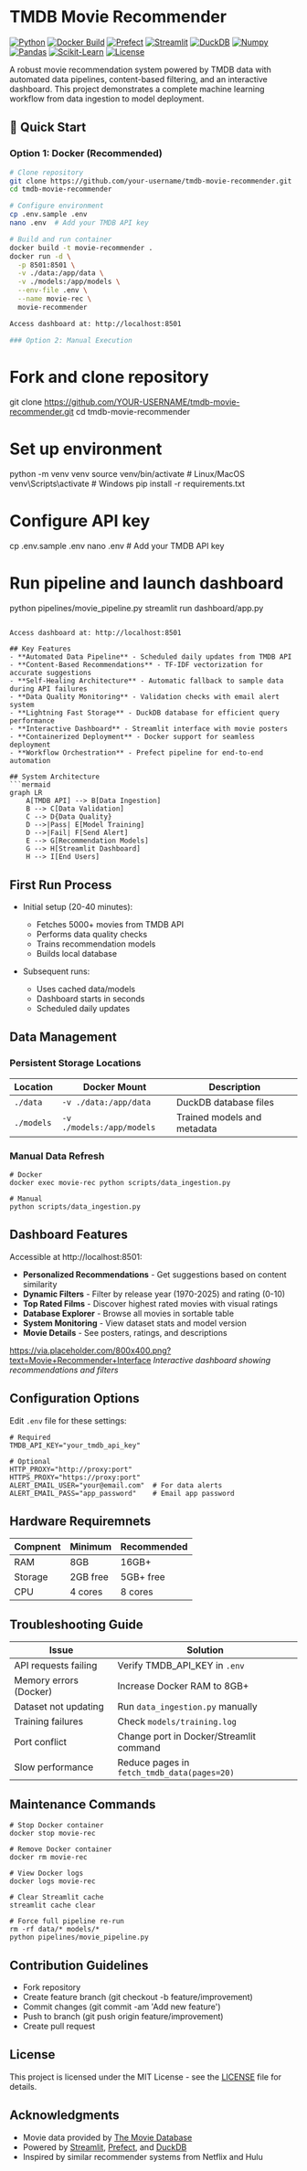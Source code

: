 # TMDB Movie Recommender 

[![Python](https://img.shields.io/badge/Python%20-%20646464?style=flat&logo=Python&logoColor=FFFFFF&labelColor=4584b6&color=ffde57)](#)
[![Docker Build](https://img.shields.io/badge/Docker%20-%20%231D63ED?style=flat&logo=DOCKER&labelColor=%23E5F2FC&color=%231D63ED)](#)
[![Prefect](https://img.shields.io/badge/Prefect%20-%20%231D63ED?style=flat&logo=Prefect&labelColor=%23000000&color=%23FFFFFF)](#)
[![Streamlit](https://img.shields.io/badge/Streamlit%20-%20646464?style=flat&logo=STREAMLIT&labelColor=FFFFFF&color=000000)](#)
[![DuckDB](https://img.shields.io/badge/DuckDB%20-%20%231D63ED?style=flat&logo=DUCKDB&labelColor=%23000000&color=%23FFFFFF)](#)
[![Numpy](https://img.shields.io/badge/Numpy%20-%20646464?style=flat&logo=Numpy&logoColor=rgb(77%2C%20171%2C%20207)&labelColor=FFFFFF&color=rgb(77%2C%20171%2C%20207))](#)
[![Pandas](https://img.shields.io/badge/Pandas%20-%20646464?style=flat&logo=Pandas&logoColor=150458&labelColor=FFFFFF&color=FFCA00)](#)
[![Scikit-Learn](https://img.shields.io/badge/ScikitLearn%20-%20646464?style=flat&logo=Scikit-Learn&logoColor=%23F7931E&labelColor=FFFFFF&color=%2329ABE2)](#)
[![License](https://img.shields.io/badge/license-MIT-green)](LICENSE)

A robust movie recommendation system powered by TMDB data with automated data pipelines, content-based filtering, and an interactive dashboard. This project demonstrates a complete machine learning workflow from data ingestion to model deployment.

## 🚀 Quick Start

### Option 1: Docker (Recommended)
```bash
# Clone repository
git clone https://github.com/your-username/tmdb-movie-recommender.git
cd tmdb-movie-recommender

# Configure environment
cp .env.sample .env
nano .env  # Add your TMDB API key

# Build and run container
docker build -t movie-recommender .
docker run -d \
  -p 8501:8501 \
  -v ./data:/app/data \
  -v ./models:/app/models \
  --env-file .env \
  --name movie-rec \
  movie-recommender

Access dashboard at: http://localhost:8501

### Option 2: Manual Execution
```
# Fork and clone repository
git clone https://github.com/YOUR-USERNAME/tmdb-movie-recommender.git
cd tmdb-movie-recommender

# Set up environment
python -m venv venv
source venv/bin/activate  # Linux/MacOS
venv\Scripts\activate    # Windows
pip install -r requirements.txt

# Configure API key
cp .env.sample .env
nano .env  # Add your TMDB API key

# Run pipeline and launch dashboard
python pipelines/movie_pipeline.py
streamlit run dashboard/app.py
```

Access dashboard at: http://localhost:8501

## Key Features
- **Automated Data Pipeline** - Scheduled daily updates from TMDB API
- **Content-Based Recommendations** - TF-IDF vectorization for accurate suggestions
- **Self-Healing Architecture** - Automatic fallback to sample data during API failures
- **Data Quality Monitoring** - Validation checks with email alert system
- **Lightning Fast Storage** - DuckDB database for efficient query performance
- **Interactive Dashboard** - Streamlit interface with movie posters
- **Containerized Deployment** - Docker support for seamless deployment
- **Workflow Orchestration** - Prefect pipeline for end-to-end automation

## System Architecture
```mermaid
graph LR
    A[TMDB API] --> B[Data Ingestion]
    B --> C[Data Validation]
    C --> D{Data Quality}
    D -->|Pass| E[Model Training]
    D -->|Fail| F[Send Alert]
    E --> G[Recommendation Models]
    G --> H[Streamlit Dashboard]
    H --> I[End Users]
```

## First Run Process
- Initial setup (20-40 minutes):
   - Fetches 5000+ movies from TMDB API
   - Performs data quality checks
   - Trains recommendation models
   - Builds local database

- Subsequent runs:
   - Uses cached data/models
   - Dashboard starts in seconds
   - Scheduled daily updates

## Data Management

### Persistent Storage Locations

| Location   | Docker Mount              | Description                 |
|------------|---------------------------|-----------------------------|
| `./data`   | `-v ./data:/app/data`     | DuckDB database files       |
| `./models` | `-v ./models:/app/models` | Trained models and metadata |

### Manual Data Refresh
```
# Docker
docker exec movie-rec python scripts/data_ingestion.py

# Manual
python scripts/data_ingestion.py
```

## Dashboard Features

Accessible at http://localhost:8501:

- **Personalized Recommendations** - Get suggestions based on content similarity
- **Dynamic Filters** - Filter by release year (1970-2025) and rating (0-10)
- **Top Rated Films** - Discover highest rated movies with visual ratings
- **Database Explorer** - Browse all movies in sortable table
- **System Monitoring** - View dataset stats and model version
- **Movie Details** - See posters, ratings, and descriptions

https://via.placeholder.com/800x400.png?text=Movie+Recommender+Interface
*Interactive dashboard showing recommendations and filters*

## Configuration Options
Edit `.env` file for these settings:
```
# Required
TMDB_API_KEY="your_tmdb_api_key"

# Optional
HTTP_PROXY="http://proxy:port" 
HTTPS_PROXY="https://proxy:port"
ALERT_EMAIL_USER="your@email.com"  # For data alerts
ALERT_EMAIL_PASS="app_password"    # Email app password
```

## Hardware Requiremnets
| Compnent | Minimum  | Recommended |
|----------|----------|-------------|
| RAM      | 8GB      | 16GB+       |
| Storage  | 2GB free | 5GB+ free   |
| CPU      | 4 cores  | 8 cores     |

## Troubleshooting Guide

| Issue                    | Solution                                    |
|--------------------------|---------------------------------------------|
| API requests failing     | Verify TMDB_API_KEY in `.env`               |
| Memory errors (Docker)   | Increase Docker RAM to 8GB+                 |
| Dataset not updating     | Run `data_ingestion.py` manually            |
| Training failures        | Check `models/training.log`                 |
| Port conflict            | Change port in Docker/Streamlit command     |
| Slow performance         | Reduce pages in `fetch_tmdb_data(pages=20)` |

## Maintenance Commands
```
# Stop Docker container
docker stop movie-rec

# Remove Docker container
docker rm movie-rec

# View Docker logs
docker logs movie-rec

# Clear Streamlit cache
streamlit cache clear

# Force full pipeline re-run
rm -rf data/* models/*
python pipelines/movie_pipeline.py
```

## Contribution Guidelines
- Fork repository
- Create feature branch (git checkout -b feature/improvement)
- Commit changes (git commit -am 'Add new feature')
- Push to branch (git push origin feature/improvement)
- Create pull request

## License
This project is licensed under the MIT License - see the [LICENSE](LICENSE) file for details.

## Acknowledgments
- Movie data provided by [The Movie Database](https://www.themoviedb.org/)
- Powered by [Streamlit](https://streamlit.io), [Prefect](https://prefect.io), and [DuckDB](https://duckdb.org)
- Inspired by similar recommender systems from Netflix and Hulu
